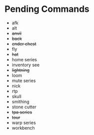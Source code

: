# Pending Commands

- afk
- alt
- ~~anvil~~
- ~~back~~
- ~~ender chest~~
- fly
- ~~hat~~
- home series
- inventory see
- ~~lightning~~
- loom
- mute series
- nick
- rtp
- skull
- smithing
- stone cutter
- ~~tpa series~~
- ~~tour~~
- warp series
- workbench